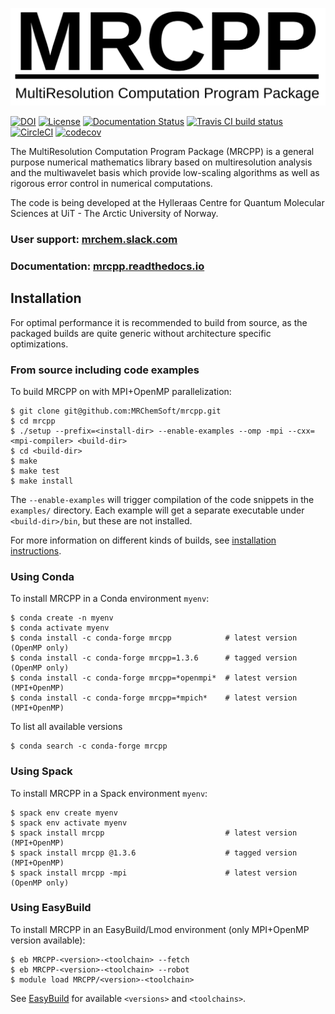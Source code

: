![MRCPP logo](https://github.com/MRChemSoft/mrcpp/raw/master/docs/gfx/logo.png)

[![DOI](https://zenodo.org/badge/DOI/10.5281/zenodo.3606670.svg)](https://doi.org/10.5281/zenodo.3606670)
[![License](https://img.shields.io/badge/license-%20LGPLv3-blue.svg)](../master/LICENSE)
[![Documentation Status](https://readthedocs.org/projects/mrcpp/badge/?version=latest)](http://mrcpp.readthedocs.io/en/latest/?badge=latest)
[![Travis CI build status](https://travis-ci.org/MRChemSoft/mrcpp.svg?branch=master)](https://travis-ci.org/MRChemSoft/mrcpp)
[![CircleCI](https://circleci.com/gh/MRChemSoft/mrcpp/tree/master.svg?style=svg)](https://circleci.com/gh/MRChemSoft/mrcpp)
[![codecov](https://codecov.io/gh/MRChemSoft/mrcpp/branch/master/graph/badge.svg)](https://codecov.io/gh/MRChemSoft/mrcpp)

The MultiResolution Computation Program Package (MRCPP) is a general
purpose numerical mathematics library based on multiresolution analysis
and the multiwavelet basis which provide low-scaling algorithms as well
as rigorous error control in numerical computations.

The code is being developed at the Hylleraas Centre for Quantum Molecular
Sciences at UiT - The Arctic University of Norway.

### User support: [mrchem.slack.com](https://join.slack.com/t/mrchem/shared_invite/enQtNTI3MjMzNjM0NTk0LWNkODZjNTMwYmM4NmRmODExMjQzMDc3NThlMzNmNmIyNWQwM2YwOGY0OWY4NmNmNzE4ZmM2NzgxYzUzNDg3NDM)
### Documentation: [mrcpp.readthedocs.io](http://mrcpp.readthedocs.io)


## Installation

For optimal performance it is recommended to build from source, as the packaged
builds are quite generic without architecture specific optimizations.

### From source including code examples

To build MRCPP on with MPI+OpenMP parallelization:

    $ git clone git@github.com:MRChemSoft/mrcpp.git
    $ cd mrcpp
    $ ./setup --prefix=<install-dir> --enable-examples --omp -mpi --cxx=<mpi-compiler> <build-dir>
    $ cd <build-dir>
    $ make
    $ make test
    $ make install

The `--enable-examples` will trigger compilation of the code snippets in the
`examples/` directory. Each example will get a separate executable under
`<build-dir>/bin`, but these are not installed.

For more information on different kinds of builds, see
[installation instructions](http://mrcpp.readthedocs.io/en/latest/install.html).


### Using Conda

To install MRCPP in a Conda environment `myenv`:

    $ conda create -n myenv
    $ conda activate myenv
    $ conda install -c conda-forge mrcpp            # latest version (OpenMP only)
    $ conda install -c conda-forge mrcpp=1.3.6      # tagged version (OpenMP only)
    $ conda install -c conda-forge mrcpp=*openmpi*  # latest version (MPI+OpenMP)
    $ conda install -c conda-forge mrcpp=*mpich*    # latest version (MPI+OpenMP)

To list all available versions

    $ conda search -c conda-forge mrcpp

### Using Spack

To install MRCPP in a Spack environment `myenv`:

    $ spack env create myenv
    $ spack env activate myenv
    $ spack install mrcpp                           # latest version (MPI+OpenMP)
    $ spack install mrcpp @1.3.6                    # tagged version (MPI+OpenMP)
    $ spack install mrcpp -mpi                      # latest version (OpenMP only)


### Using EasyBuild

To install MRCPP in an EasyBuild/Lmod environment (only MPI+OpenMP version
available):

    $ eb MRCPP-<version>-<toolchain> --fetch
    $ eb MRCPP-<version>-<toolchain> --robot
    $ module load MRCPP/<version>-<toolchain>


See [EasyBuild](https://github.com/easybuilders/easybuild-easyconfigs/m/MRCPP)
for available `<versions>` and `<toolchains>`.
